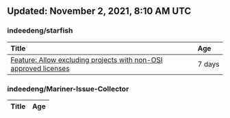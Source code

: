 ## Updated: November 2, 2021, 8:10 AM UTC


### indeedeng/starfish
|**Title**|**Age**|
|:----|:----|
|[Feature: Allow excluding projects with non-OSI approved licenses](https://github.com/indeedeng/starfish/issues/126)|7&nbsp;days|


### indeedeng/Mariner-Issue-Collector
|**Title**|**Age**|
|:----|:----|
